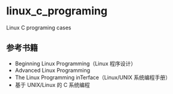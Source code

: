 # linux_c_programing
Linux C programing cases

## 参考书籍

- Beginning Linux Programming（Linux 程序设计）
- Advanced Linux Programming
- The Linux Programming inTerface（Linux/UNIX 系统编程手册）
- 基于 UNIX/Linux 的 C 系统编程

